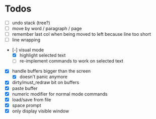 # Todos

- [ ] undo stack (tree?)
- [ ] move by word / paragraph / page
- [ ] remember last col when being moved to left because line too short
- [ ] line wrapping
- [-] visual mode
  - [x] highlight selected text
  - [ ] re-implement commands to work on selected text
- [x] handle buffers bigger than the screen
  - [x] doesn't panic anymore
- [x] dirty/must_redraw bit on buffers
- [x] paste buffer
- [x] numeric modifier for normal mode commands
- [x] load/save from file
- [x] space prompt
- [x] only display visible window

